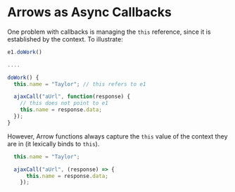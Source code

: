 # Arrows as Async Callbacks

One problem with callbacks is managing the `this` reference, since it is established by the context. 
To illustrate:
```JavaScript
e1.doWork()

....

doWork() {
  this.name = "Taylor"; // this refers to e1

  ajaxCall("aUrl", function(response) {
    // this does not point to e1
    this.name = response.data;
  });
}
```

However, Arrow functions always capture the `this` value of the context they are in (it lexically binds to `this`). 

```JavaScript
  this.name = "Taylor";

  ajaxCall("aUrl", (response) => {
      this.name = response.data;
    });
```
